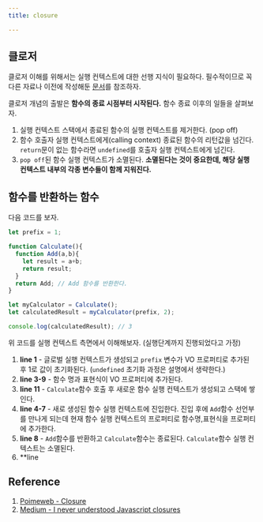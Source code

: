 ```yaml
---
title: closure

---
```

## 클로저
클로저 이해를 위해서는 실행 컨텍스트에 대한 선행 지식이 필요하다. 필수적이므로 꼭 다른 자료나 이전에 작성해둔 [문서](https://parkjju.github.io/vue-TIL/js/execution.html#%E1%84%89%E1%85%B5%E1%86%AF%E1%84%92%E1%85%A2%E1%86%BC-%E1%84%8F%E1%85%A5%E1%86%AB%E1%84%90%E1%85%A6%E1%86%A8%E1%84%89%E1%85%B3%E1%84%90%E1%85%B3)를 참조하자.

클로저 개념의 출발은 **함수의 종료 시점부터 시작된다.** 함수 종료 이후의 일들을 살펴보자.
1. 실행 컨텍스트 스택에서 종료된 함수의 실행 컨텍스트를 제거한다. (pop off)
2. 함수 호출자 실행 컨텍스트에게(calling context) 종료된 함수의 리턴값을 넘긴다. `return`문이 없는 함수라면 `undefined`를 호출자 실행 컨텍스트에게 넘긴다.
3. `pop off`된 함수 실행 컨텍스트가 소멸된다. **소멸된다는 것이 중요한데, 해당 실행 컨텍스트 내부의 각종 변수들이 함께 지워진다.** 

## 함수를 반환하는 함수
다음 코드를 보자.

```javascript
let prefix = 1;

function Calculate(){
  function Add(a,b){
    let result = a+b;
    return result;
  }
  return Add; // Add 함수를 반환한다.
}

let myCalculator = Calculate();
let calculatedResult = myCalculator(prefix, 2);

console.log(calculatedResult); // 3
```

위 코드를 실행 컨텍스트 측면에서 이해해보자. (실행단계까지 진행되었다고 가정)
1. **line 1** - 글로벌 실행 컨텍스트가 생성되고 `prefix` 변수가 VO 프로퍼티로 추가된 후 1로 값이 초기화된다. (`undefined` 초기화 과정은 설명에서 생략한다.)
2. **line 3-9** - 함수 명과 표현식이 VO 프로퍼티에 추가된다.
3. **line 11** - `Calculate`함수 호출 후 새로운 함수 실행 컨텍스트가 생성되고 스택에 쌓인다. 
4. **line 4-7** - 새로 생성된 함수 실행 컨텍스트에 진입한다. 진입 후에 `Add`함수 선언부를 만나게 되는데 현재 함수 실행 컨텍스트의 프로퍼티로 함수명,표현식을 프로퍼티에 추가한다.
5. **line 8** - `Add`함수를 반환하고 `Calculate`함수는 종료된다. `Calculate`함수 실행 컨텍스트는 소멸된다.
6. **line 


## Reference 
1. [Poimeweb - Closure](https://poiemaweb.com/js-closure)
2. [Medium - I never understood Javascript closures](https://medium.com/dailyjs/i-never-understood-javascript-closures-9663703368e8)